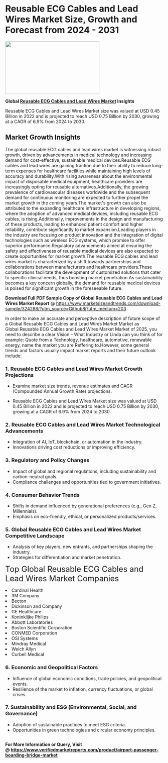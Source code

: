 <H1>Reusable ECG Cables and Lead Wires Market Size, Growth and Forecast from 2024 - 2031</H1><img class="aligncenter size-medium wp-image-584254" src="https://thirdeyenews.in/wp-content/uploads/2024/09/Global-Market-Research-300x168.jpeg" alt="" width="300" height="168" /><p><strong>Global&nbsp;<a href="https://www.marketsizeandtrends.com/download-sample/324288/?utm_source=Github8j?utm_medium=203">Reusable ECG Cables and Lead Wires Market</a> Insights</strong></p><p>Reusable ECG Cables and Lead Wires Market size was valued at USD 0.45 Billion in 2022 and is projected to reach USD 0.75 Billion by 2030, growing at a CAGR of 6.9% from 2024 to 2030.</p><p><h2>Market Growth Insights</h2> The global reusable ECG cables and lead wires market is witnessing robust growth, driven by advancements in medical technology and increasing demand for cost-effective, sustainable medical devices.Reusable ECG cables and lead wires are gaining traction due to their ability to reduce long-term expenses for healthcare facilities while maintaining high levels of accuracy and durability.With rising awareness about the environmental impact of disposable medical equipment, healthcare providers are increasingly opting for reusable alternatives.Additionally, the growing prevalence of cardiovascular diseases worldwide and the subsequent demand for continuous monitoring are expected to further propel the market growth in the coming years.The market's growth can also be attributed to the expanding healthcare infrastructure in developing regions, where the adoption of advanced medical devices, including reusable ECG cables, is rising.Additionally, improvements in the design and manufacturing of these products, leading to enhanced patient comfort and higher reliability, contribute significantly to market expansion.Leading players in the industry are focusing on product innovation and the integration of digital technologies such as wireless ECG systems, which promise to offer superior performance.Regulatory advancements aimed at ensuring the safety and effectiveness of reusable medical devices are also expected to create opportunities for market growth.The reusable ECG cables and lead wires market is characterized by a shift towards partnerships and collaborations between manufacturers and healthcare providers.These collaborations facilitate the development of customized solutions that cater to specific clinical needs, thus boosting market penetration.As sustainability becomes a key concern globally, the demand for reusable medical devices is poised for significant growth in the foreseeable future.<p><span class=""><strong>Download Full PDF Sample Copy of Global Reusable ECG Cables and Lead Wires Market Report</strong> @ <a href="https://www.marketsizeandtrends.com/download-sample/324288/?utm_source=Github8j?utm_medium=203" target="_blank">https://www.marketsizeandtrends.com/download-sample/324288/?utm_source=Github8j?utm_medium=203</a></span></p><p>In order to make an accurate and perceptive description of future scope of a Global&nbsp;Reusable ECG Cables and Lead Wires Market Market as Global&nbsp;Reusable ECG Cables and Lead Wires Market Market of 2025, you need to describe a clear Vision &ndash; What Industry or Linda can you think of for example: Quote from a Technology, healthcare, automotive, renewable energy, name the market you are Reffering to.However, some general trends and factors usually impact market reports and their future outlook include:</p><h3>1.&nbsp;<strong>Reusable ECG Cables and Lead Wires Market Growth Projections</strong></h3><ul><li>Examine market size trends, revenue estimates and CAGR (Compounded Annual Growth Rate) projections.</li><li><p>Reusable ECG Cables and Lead Wires Market size was valued at USD 0.45 Billion in 2022 and is projected to reach USD 0.75 Billion by 2030, growing at a CAGR of 6.9% from 2024 to 2030.</p></li></ul><h3>2.&nbsp;<strong>Reusable ECG Cables and Lead Wires Market Technological Advancements</strong></h3><ul><li>Integration of AI, IoT, blockchain, or automation in the industry.</li><li>Innovations driving cost reductions or improving efficiency.</li></ul><h3>3.&nbsp;<strong>Regulatory and Policy Changes</strong></h3><ul><li>Impact of global and regional regulations, including sustainability and carbon-neutral goals.</li><li>Compliance challenges and opportunities tied to government initiatives.</li></ul><h3>4.&nbsp;<strong>Consumer Behavior Trends</strong></h3><ul><li>Shifts in demand influenced by generational preferences (e.g., Gen Z, Millennials).</li><li>Emphasis on eco-friendly, ethical, or personalized products/services.</li></ul><h3>5.&nbsp;<strong>Global Reusable ECG Cables and Lead Wires Market Competitive Landscape</strong></h3><ul><li>Analysis of key players, new entrants, and partnerships shaping the industry.</li><li>Strategies for differentiation and market penetration.</li></ul><p data-pm-slice="1 1 []"><span style="color: inherit; font-family: inherit; font-size: 25px;">Top Global Reusable ECG Cables and Lead Wires Market Companies</span></p><div class="" data-test-id=""><p><li>Cardinal Health</li><li> 3M Company</li><li> Becton</li><li> Dickinson and Company</li><li> GE Healthcare</li><li> Koninklijke Philips</li><li> Abbott Laboratories</li><li> Boston Scientific Corporation</li><li> CONMED Corporation</li><li> OSI Systems</li><li> Mindray Medical</li><li> Welch Allyn</li><li> Curbell Medical</li></p></div><h3>6.&nbsp;<strong>Economic and Geopolitical Factors</strong></h3><ul><li>Influence of global economic conditions, trade policies, and geopolitical events.</li><li>Resilience of the market to inflation, currency fluctuations, or global crises.</li></ul><h3>7.&nbsp;<strong>Sustainability and ESG (Environmental, Social, and Governance)</strong></h3><ul><li>Adoption of sustainable practices to meet ESG criteria.</li><li>Opportunities in green technologies and circular economy principles.</li></ul><h2><strong style="font-size: 14px;">For More Information or Query, Visit @&nbsp;</strong><a style="background-color: #ffffff; font-size: 14px;" href="https://www.marketsizeandtrends.com/report/reusable-ecg-cables-and-lead-wires-market/" target="_blank">https://www.verifiedmarketreports.com/product/airport-passenger-boarding-bridge-market</a></h2>